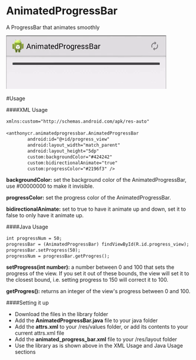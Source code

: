 AnimatedProgressBar
===================
A ProgressBar that animates smoothly

![](animation.gif)

#Usage

####XML Usage
````
xmlns:custom="http://schemas.android.com/apk/res-auto"

<anthonycr.animatedprogressbar.AnimatedProgressBar
        android:id="@+id/progress_view"
        android:layout_width="match_parent"
        android:layout_height="5dp"
        custom:backgroundColor="#424242"
        custom:bidirectionalAnimate="true"
        custom:progressColor="#2196f3" />
````

**backgroundColor:** set the background color of the AnimatedProgressBar, use #00000000 to make it invisible.

**progressColor:** set the progress color of the AnimatedProgressBar.

**bidirectionalAnimate:** set to true to have it animate up and down, set it to false to only have it animate up.

####Java Usage
````
int progressNum = 50;
progressBar = (AnimatedProgressBar) findViewById(R.id.progress_view);
progressBar.setProgress(50);
progressNum = progressBar.getProgres();
````

**setProgress(int number):** a number between 0 and 100 that sets the progress of the view. If you set it out of these bounds, the view will set it to the closest bound, i.e. setting progress to 150 will correct it to 100.

**getProgres():** returns an integer of the view's progress between 0 and 100.

####Setting it up

* Download the files in the library folder
* Add the **AnimatedProgressBar.java** file to your java folder
* Add the **attrs.xml** to your /res/values folder, or add its contents to your current attrs.xml file
* Add the **animated_progress_bar.xml** file to your /res/layout folder
* Use the library as is shown above in the XML Usage and Java Usage sections
